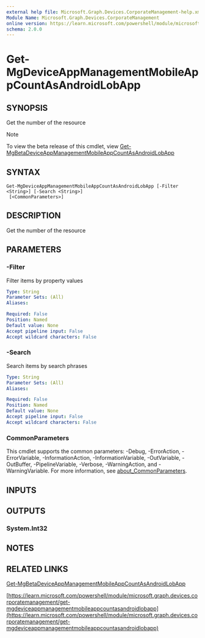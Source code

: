 ```yaml
---
external help file: Microsoft.Graph.Devices.CorporateManagement-help.xml
Module Name: Microsoft.Graph.Devices.CorporateManagement
online version: https://learn.microsoft.com/powershell/module/microsoft.graph.devices.corporatemanagement/get-mgdeviceappmanagementmobileappcountasandroidlobapp
schema: 2.0.0
---
```


# Get-MgDeviceAppManagementMobileAppCountAsAndroidLobApp

## SYNOPSIS
Get the number of the resource

> [!NOTE]
> To view the beta release of this cmdlet, view [Get-MgBetaDeviceAppManagementMobileAppCountAsAndroidLobApp](/powershell/module/Microsoft.Graph.Beta.Devices.CorporateManagement/Get-MgBetaDeviceAppManagementMobileAppCountAsAndroidLobApp?view=graph-powershell-beta)

## SYNTAX

```
Get-MgDeviceAppManagementMobileAppCountAsAndroidLobApp [-Filter <String>] [-Search <String>]
 [<CommonParameters>]
```

## DESCRIPTION
Get the number of the resource

## PARAMETERS

### -Filter
Filter items by property values

```yaml
Type: String
Parameter Sets: (All)
Aliases:

Required: False
Position: Named
Default value: None
Accept pipeline input: False
Accept wildcard characters: False
```

### -Search
Search items by search phrases

```yaml
Type: String
Parameter Sets: (All)
Aliases:

Required: False
Position: Named
Default value: None
Accept pipeline input: False
Accept wildcard characters: False
```

### CommonParameters
This cmdlet supports the common parameters: -Debug, -ErrorAction, -ErrorVariable, -InformationAction, -InformationVariable, -OutVariable, -OutBuffer, -PipelineVariable, -Verbose, -WarningAction, and -WarningVariable. For more information, see [about_CommonParameters](http://go.microsoft.com/fwlink/?LinkID=113216).

## INPUTS

## OUTPUTS

### System.Int32
## NOTES

## RELATED LINKS
[Get-MgBetaDeviceAppManagementMobileAppCountAsAndroidLobApp](/powershell/module/Microsoft.Graph.Beta.Devices.CorporateManagement/Get-MgBetaDeviceAppManagementMobileAppCountAsAndroidLobApp?view=graph-powershell-beta)

[https://learn.microsoft.com/powershell/module/microsoft.graph.devices.corporatemanagement/get-mgdeviceappmanagementmobileappcountasandroidlobapp](https://learn.microsoft.com/powershell/module/microsoft.graph.devices.corporatemanagement/get-mgdeviceappmanagementmobileappcountasandroidlobapp)



